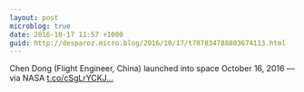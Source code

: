 ```yaml
---
layout: post
microblog: true
date: 2016-10-17 11:57 +1000
guid: http://desparoz.micro.blog/2016/10/17/t787834788803674113.html
---
```

Chen Dong (Flight Engineer, China) launched into space October 16, 2016 — via NASA [t.co/cSgLrYCKJ...](https://t.co/cSgLrYCKJl)
